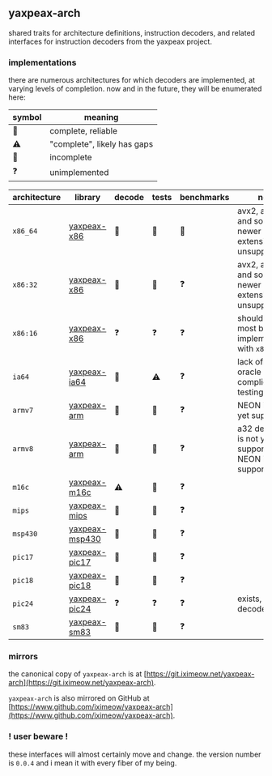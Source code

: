 ## yaxpeax-arch

shared traits for architecture definitions, instruction decoders, and related interfaces for instruction decoders from the yaxpeax project.

### implementations

there are numerous architectures for which decoders are implemented, at varying levels of completion. now and in the future, they will be enumerated here:

| symbol | meaning |
| ------ | ------- |
| 🥳 | complete, reliable |
| ⚠️| "complete", likely has gaps |
| 🚧 | incomplete |
| ❓ | unimplemented |


| architecture | library | decode | tests | benchmarks | note |
| ------------ | ------- | ------ | ----- | ---------- | ---- |
| `x86_64` | [yaxpeax-x86](../yaxpeax-x86) | 🥳 | 🥳 | 🚧 | avx2, avx512, and some newer extensions unsupported |
| `x86:32` | [yaxpeax-x86](../yaxpeax-x86) | 🥳 | 🥳 | ❓ | avx2, avx512, and some newer extensions unsupported |
| `x86:16` | [yaxpeax-x86](../yaxpeax-x86) | ❓ | ❓ | ❓ | should share most but not all implementation with `x86:32` |
| `ia64` | [yaxpeax-ia64](../yaxpeax-ia64) | 🥳 | ⚠️ | ❓ | lack of a good oracle has complicated testing |
| `armv7` | [yaxpeax-arm](../yaxpeax-arm) | 🚧 | 🚧 | ❓ | NEON is not yet supported |
| `armv8` | [yaxpeax-arm](../yaxpeax-arm) | 🚧 | 🚧 | ❓ | a32 decoding is not yet supported, NEON is not supported |
| `m16c` | [yaxpeax-m16c](../yaxpeax-m16c) | ⚠️ | 🚧 | ❓ | |
| `mips` | [yaxpeax-mips](../yaxpeax-mips) | 🚧 | 🚧 | ❓ | |
| `msp430` | [yaxpeax-msp430](../yaxpeax-msp430) | 🚧 | 🚧 | ❓ | |
| `pic17` | [yaxpeax-pic17](../yaxpeax-pic17) | 🚧 | 🚧 | ❓ | |
| `pic18` | [yaxpeax-pic18](../yaxpeax-pic18) | 🚧 | 🚧 | ❓ | |
| `pic24` | [yaxpeax-pic24](../yaxpeax-pic24) | ❓ | ❓ | ❓ | exists, but only decodes `NOP` |
| `sm83` | [yaxpeax-sm83](../yaxpeax-sm83) | 🥳 | 🚧 | ❓ | |

### mirrors

the canonical copy of `yaxpeax-arch` is at [https://git.iximeow.net/yaxpeax-arch](https://git.iximeow.net/yaxpeax-arch).

`yaxpeax-arch` is also mirrored on GitHub at [https://www.github.com/iximeow/yaxpeax-arch](https://www.github.com/iximeow/yaxpeax-arch).

### ! user beware !
these interfaces will almost certainly move and change. the version number is `0.0.4` and i mean it with every fiber of my being.

